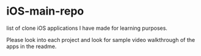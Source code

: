 # iOS-main-repo
list of clone iOS applications I have made for learning purposes.

Please look into each project and look for sample video walkthrough of the apps in the readme. 
